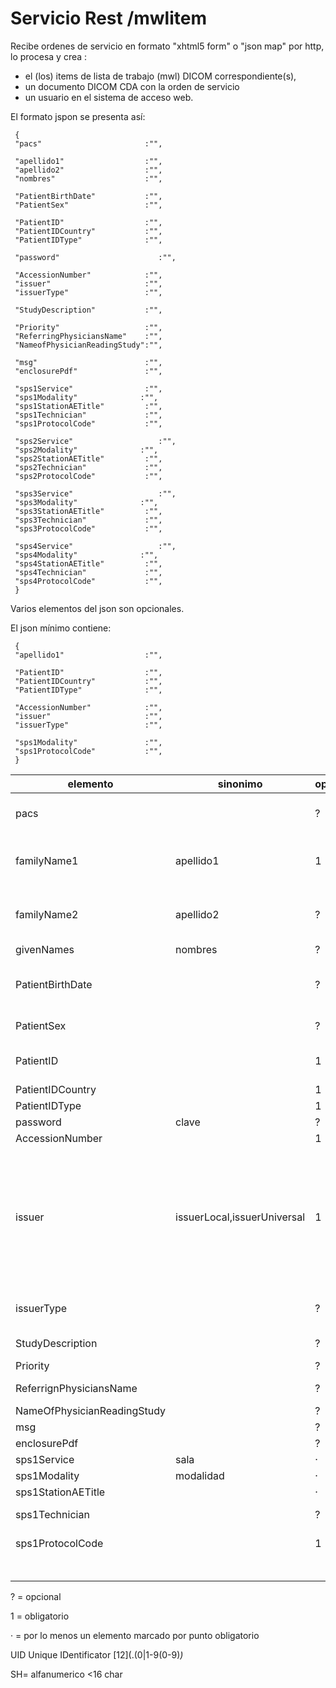 # Servicio Rest /mwlitem

Recibe ordenes de servicio en formato "xhtml5 form" o  "json map"  por http, lo procesa y crea :

- el (los) items de lista de trabajo (mwl) DICOM correspondiente(s),
- un documento DICOM CDA con la orden de servicio
- un usuario en el sistema de acceso web.

El formato jspon se presenta así:

```
 {
 "pacs"                       :"",
 
 "apellido1"                  :"",
 "apellido2"                  :"",
 "nombres"                    :"",
 
 "PatientBirthDate"           :"",
 "PatientSex"                 :"",

 "PatientID"                  :"",
 "PatientIDCountry"           :"",
 "PatientIDType"              :"",

 "password"                      :"",

 "AccessionNumber"            :"",
 "issuer"                     :"",
 "issuerType"                 :"",
 
 "StudyDescription"           :"",
 
 "Priority"                   :"",
 "ReferringPhysiciansName"    :"",
 "NameofPhysicianReadingStudy":"",
 
 "msg"                        :"",
 "enclosurePdf"               :"",
 
 "sps1Service"                :"",
 "sps1Modality"              :"",
 "sps1StationAETitle"         :"",
 "sps1Technician"             :"",
 "sps1ProtocolCode"           :"",
 
 "sps2Service"                   :"",
 "sps2Modality"              :"",
 "sps2StationAETitle"         :"",
 "sps2Technician"             :"",
 "sps2ProtocolCode"           :"",
 
 "sps3Service"                   :"",
 "sps3Modality"              :"",
 "sps3StationAETitle"         :"",
 "sps3Technician"             :"",
 "sps3ProtocolCode"           :"",
 
 "sps4Service"                   :"",
 "sps4Modality"              :"",
 "sps4StationAETitle"         :"",
 "sps4Technician"             :"",
 "sps4ProtocolCode"           :"",
 }
```
Varios elementos del json son opcionales.

El json mínimo contiene:

```
 {
 "apellido1"                  :"",

 "PatientID"                  :"",
 "PatientIDCountry"           :"",
 "PatientIDType"              :"",

 "AccessionNumber"            :"",
 "issuer"                     :"",
 "issuerType"                 :"",
 
 "sps1Modality"               :"",
 "sps1ProtocolCode"           :"",
 }
```


| elemento | sinonimo | opcional | default | formato | description | =ORMO01 | =DICOM |
|--|--|--|--|--|--|--|--|
| pacs |  | ? | definido in init | UID | identificador de la sucursal |  |  |
| familyName1 | apellido1 | 1 |  | mayusculas | apellido paternal del (de la) paciente | PID_5 | 00100010 |
| familyName2 | apellido2 | ? |  | mayusculas | apellido maternal del (de la) paciente | PID_6 | 00100010> 00101060 |
| givenNames | nombres | ? |  |  | mayusculas | PID_5 | 00100010^ |
| PatientBirthDate |  | ? |  | aaaammdd | fecha nacimiento del (de la) paciente | PID_7 | 00100030 |
| PatientSex |  | ? | O | O=other, M=masculino, F=feminino | sexo del (de la) paciente  | PID_8 | 00100040 |
| PatientID |  | 1 |  | SH | identificador del (de la) paciente | PID_3 | 00100020 |
| PatientIDCountry |  | 1 |  | ISO |  | PID_3 | 00100021 |
| PatientIDType |  | 1 |  | ICAE |  | PID_3 | 00100021 |
| password | clave | ? |  | >7 char |  |  |  |
| AccessionNumber |  | 1 |  | SH |  | OBR_18 | 00080050 |
| issuer | issuerLocal,issuerUniversal | 1 |  |  | issuer local no calificado por issuerType, issuer universal respecta el formato definido en issuerType |  |  |
| issuerType |  | ? | DNS, EUI64, ISO (OID), URI, UUID, X400, X500 |  |  |  |  |
| StudyDescription |  | ? | compilación de sps(x)ProtocolCode | código^significado^^codiguera (soporta también texto libre) | descripción del estudio | OBR_44 | 00321064(00321060) |
| Priority |  | ? |  |  |  | ORC_7_ | 00401003 |
| ReferrignPhysiciansName |  | ? |  |  |  | OBR_16 | 00321032 RequestingPhysician |
| NameOfPhysicianReadingStudy |  | ? |  |  |  |  |  |
| msg |  | ? |  |  |  |  |  |
| enclosurePdf |  | ? |  |  |  |  |  |
| sps1Service | sala | · |  |  |  |  |  |
| sps1Modality | modalidad | · |  |  |  | OBR_24 | 00080060* |
| sps1StationAETitle |  | · |  |  |  | OBR_21 | 00400001 |
| sps1Technician |  | ? |  |  |  | OBR_34 | 00400006 (PerformingPhysicianName) |
| sps1ProtocolCode |  | 1 |  | código^significado^codiguera (soporta también texto libre) |  | OBR_4 | 00400008(00040007) |
|  |  |  |  |  |  |  |  |
|  |  |  |  |  |  |  |  |
|  |  |  |  |  |  |  |  |
|  |  |  |  |  |  |  |  |
|  |  |  |  |  |  |  |  |
|  |  |  |  |  |  |  |  |

? = opcional

1 = obligatorio

· = por lo menos un elemento marcado por punto obligatorio

UID Unique IDentificator [12](.(0|1-9(0-9)*)*

SH= alfanumerico <16 char
